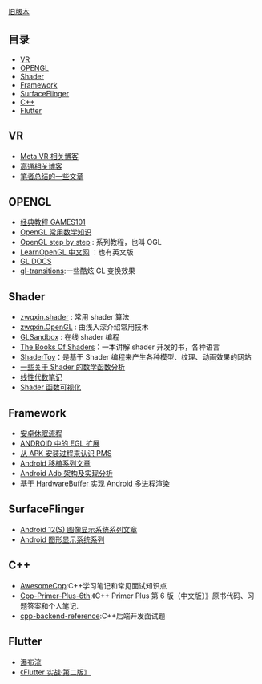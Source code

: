 [旧版本](old.md)

## 目录

- [VR](#VR)
- [OPENGL](#OPENGL)
- [Shader](#Shader)
- [Framework](#Framework)
- [SurfaceFlinger](#SurfaceFlinger)
- [C++](#C++)
- [Flutter](#Flutter)

## VR

- [Meta VR 相关博客](https://developer.oculus.com/blog/)
- [高通相关博客](https://www.qualcomm.com/news/onq)
- [笔者总结的一些文章](https://blog.mikaelzero.com/)

## OPENGL

- [经典教程 GAMES101](https://sites.cs.ucsb.edu/~lingqi/teaching/games101.html)
- [OpenGL 常用数学知识 ](http://www.songho.ca/opengl/index.html)
- [OpenGL step by step](http://ogldev.atspace.co.uk) : 系列教程，也叫 OGL
- [LearnOpenGL 中文网](http://learnopengl-cn.readthedocs.io/zh/latest/) ：也有英文版
- [GL DOCS](https://docs.gl/)
- [gl-transitions](https://gl-transitions.com/gallery):一些酷炫 GL 变换效果

## Shader

- [zwqxin.shader](http://www.zwqxin.com/archives/shaderglsl.html) : 常用 shader 算法
- [zwqxin.OpenGL](http://www.zwqxin.com/archives/opengl.html) : 由浅入深介绍常用技术
- [GLSandbox](http://www.glslsandbox.com) : 在线 shader 编程
- [The Books Of Shaders](http://thebookofshaders.com)：一本讲解 shader 开发的书，各种语言
- [ShaderToy](https://www.shadertoy.com/results?query=&sort=hot&from=12&num=12)：是基于 Shader 编程来产生各种模型、纹理、动画效果的网站
- [一些关于 Shader 的数学函数分析](https://zhuanlan.zhihu.com/p/157758600)
- [线性代数笔记](https://github.com/zlotus/notes-linear-algebra)
- [Shader 函数可视化](https://juejin.cn/post/6844903671705108487#heading-0)

## Framework

- [安卓休眠流程](https://dongka.github.io/2018/12/13/standby/android_standby/)
- [ANDROID 中的 EGL 扩展](http://tangzm.com/blog/?p=167)
- [从 APK 安装过程来认识 PMS](https://juejin.cn/post/7117810622133174309#heading-6)
- [Android 移植系列文章](https://blog.csdn.net/mr_raptor/category_799879.html)
- [Android Adb 架构及实现分析](https://pkiller.com/android/android-adb%E6%9E%B6%E6%9E%84%E5%8F%8A%E5%AE%9E%E7%8E%B0%E5%88%86%E6%9E%90/)
- [基于 HardwareBuffer 实现 Android 多进程渲染](https://robot9.me/hardwarebuffer-multi-process-rendering/)

## SurfaceFlinger

- [Android 12(S) 图像显示系统系列文章](https://www.cnblogs.com/roger-yu/p/15641545.html)
- [Android 图形显示系统系列](https://www.jianshu.com/u/f92447ae8445)

## C++

- [AwesomeCpp](https://github.com/sanhuohq/AwesomeCpp):C++学习笔记和常见面试知识点
- [Cpp-Primer-Plus-6th](https://github.com/ShujiaHuang/Cpp-Primer-Plus-6th):《C++ Primer Plus 第 6 版（中文版）》原书代码、习题答案和个人笔记.
- [cpp-backend-reference](https://github.com/chankeh/cpp-backend-reference):C++后端开发面试题

## Flutter

- [瀑布流](https://pub.dev/packages/flutter_staggered_animations)
- [《Flutter 实战·第二版》](https://book.flutterchina.club/)
